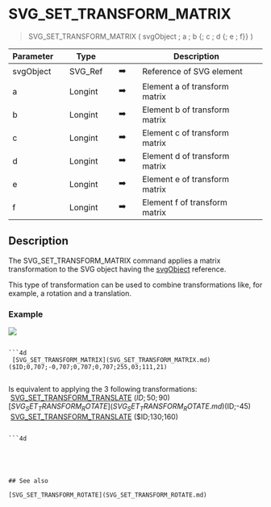 <!-- SVG_SET_TRANSFORM_MATRIX ( objectID ; Param_2 ; Param_3 ; Param_4 ; Param_5 ; Param_6 ; Param_7 )
 -> objectID (Text)
 -> Param_2 (Real)
 -> Param_3 (Real)
 -> Param_4 (Real)
 -> Param_5 (Real)
 -> Param_6 (Real)
 -> Param_7 (Real)-->
# SVG_SET_TRANSFORM_MATRIX

> SVG_SET_TRANSFORM_MATRIX ( svgObject ; a ; b {; c ; d {; e ; f}} )

| Parameter |     | Type |     |     |     | Description |     |
| --- | --- | --- | --- | --- | --- | --- | --- |
| svgObject |     | SVG_Ref |     | ➡️ |     | Reference of SVG element |     |
| a   |     | Longint |     | ➡️ |     | Element a of transform matrix |     |
| b   |     | Longint |     | ➡️ |     | Element b of transform matrix |     |
| c   |     | Longint |     | ➡️ |     | Element c of transform matrix |     |
| d   |     | Longint |     | ➡️ |     | Element d of transform matrix |     |
| e   |     | Longint |     | ➡️ |     | Element e of transform matrix |     |
| f   |     | Longint |     | ➡️ |     | Element f of transform matrix |     |

## Description

The SVG_SET_TRANSFORM_MATRIX command applies a matrix transformation to the SVG object having the [svgObject](# "Reference of SVG element") reference.

This type of transformation can be used to combine transformations like, for example, a rotation and a translation.

### Example  

![](..Home.md..Home.mdpictureHome.md194249Home.mdpict194249.en.png)

```4d

```4d
 [SVG_SET_TRANSFORM_MATRIX](SVG_SET_TRANSFORM_MATRIX.md) ($ID;0,707;-0,707;0,707;0,707;255,03;111,21)  
  
```

Is equivalent to applying the 3 following transformations:  
 [SVG_SET_TRANSFORM_TRANSLATE](SVG_SET_TRANSFORM_TRANSLATE.md) ($ID;50;90)  
 [SVG_SET_TRANSFORM_ROTATE](SVG_SET_TRANSFORM_ROTATE.md) ($ID;-45)  
 [SVG_SET_TRANSFORM_TRANSLATE](SVG_SET_TRANSFORM_TRANSLATE.md) ($ID;130;160)

```

```4d


  
  

## See also 

[SVG_SET_TRANSFORM_ROTATE](SVG_SET_TRANSFORM_ROTATE.md)
